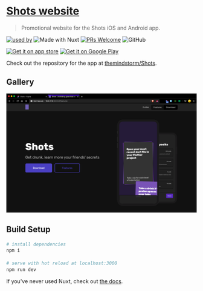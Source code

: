 # [Shots website](https://shotsapp.now.sh/)

> Promotional website for the Shots iOS and Android app.

[![used by](https://img.shields.io/badge/Used%20By-Shots-3f51bf?style=flat-square)](https://github.com/themindstorm/Shots)
![Made with Nuxt](https://img.shields.io/badge/Made%20With-Nuxt-008c78?style=flat-square)
[![PRs Welcome](https://img.shields.io/badge/PRs-welcome-brightgreen.svg?style=flat-square)](http://makeapullrequest.com)
![GitHub](https://img.shields.io/github/license/themindstorm/NextBusSg?style=flat-square)

<a href='https://apps.apple.com/us/app/shots-a-party-game/id1511015571'><img height="55" alt='Get it on app store' src='./readme-images/badges/appstore.png'/></a>
<a href='https://play.google.com/store/apps/details?id=com.themindstorm.shots'><img height="55" alt='Get it on Google Play' src='./readme-images/badges/google_play.png'/></a>

Check out the repository for the app at [themindstorm/Shots](https://github.com/themindstorm/Shots).

## Gallery
![Web view](./readme-images/gallery/preview.png)

## Build Setup

```bash
# install dependencies
npm i

# serve with hot reload at localhost:3000
npm run dev
```

If you've never used Nuxt, check out [the docs](https://nuxtjs.org).
